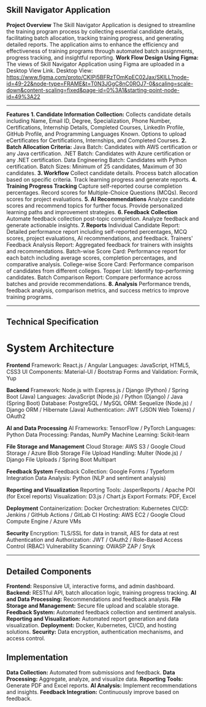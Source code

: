 ## Skill Navigator Application
**Project Overview**
The Skill Navigator Application is designed to streamline the training program process by collecting essential candidate details, facilitating batch allocation, tracking training progress, and generating detailed reports. The application aims to enhance the efficiency and effectiveness of training programs through automated batch assignments, progress tracking, and insightful reporting.
**Work Flow Design Using Figma:**
The views of Skill Navigator Application using Figma are uploaded in a Desktop View Link.
Desktop View:
https://www.figma.com/proto/CKIPj5BFRzTOmKpEC02Jax/SKILL?node-id=49-22&node-type=FRAME&t=T0N3JGgC8nC0ROJ7-0&scaling=scale-down&content-scaling=fixed&page-id=0%3A1&starting-point-node-id=49%3A22

---


**Features**
**1. Candidate Information Collection:**
Collects candidate details including Name, Email ID, Degree, Specialization, Phone Number, Certifications, Internship Details, Completed Courses, LinkedIn Profile, GitHub Profile, and Programming Languages Known.
Options to upload eCertificates for Certifications, Internships, and Completed Courses.
**2. Batch Allocation Criteria:**
Java Batch: Candidates with AWS certification or any Java certification.
.NET Batch: Candidates with Azure certification or any .NET certification.
Data Engineering Batch: Candidates with Python certification.
Batch Sizes: Minimum of 25 candidates, Maximum of 30 candidates.
**3. Workflow**
Collect candidate details.
Process batch allocation based on specific criteria.
Track learning progress and generate reports.
**4. Training Progress Tracking**
Capture self-reported course completion percentages.
Record scores for Multiple-Choice Questions (MCQs).
Record scores for project evaluations.
**5. AI Recommendations**
Analyze candidate scores and recommend topics for further focus.
Provide personalized learning paths and improvement strategies.
**6. Feedback Collection**
Automate feedback collection post-topic completion.
Analyze feedback and generate actionable insights.
**7. Reports**
Individual Candidate Report: Detailed performance report including self-reported percentages, MCQ scores, project evaluations, AI recommendations, and feedback.
Trainers' Feedback Analysis Report: Aggregated feedback for trainers with insights and recommendations.
Batch-wise Score Card: Performance report for each batch including average scores, completion percentages, and comparative analysis.
College-wise Score Card: Performance comparison of candidates from different colleges.
Topper List: Identify top-performing candidates.
Batch Comparison Report: Compare performance across batches and provide recommendations.
**8. Analysis**
Performance trends, feedback analysis, comparison metrics, and success metrics to improve training programs.

---

## Technical Specification
# System Architecture

**Frontend**
Framework: React.js / Angular
Languages: JavaScript, HTML5, CSS3
UI Components: Material-UI / Bootstrap
Forms and Validation: Formik, Yup

**Backend**
Framework: Node.js with Express.js / Django (Python) / Spring Boot (Java)
Languages: JavaScript (Node.js) / Python (Django) / Java (Spring Boot)
Database: PostgreSQL / MySQL
ORM: Sequelize (Node.js) / Django ORM / Hibernate (Java)
Authentication: JWT (JSON Web Tokens) / OAuth2

**AI and Data Processing**
AI Frameworks: TensorFlow / PyTorch
Languages: Python
Data Processing: Pandas, NumPy
Machine Learning: Scikit-learn

**File Storage and Management**
Cloud Storage: AWS S3 / Google Cloud Storage / Azure Blob Storage
File Upload Handling: Multer (Node.js) / Django File Uploads / Spring Boot Multipart

**Feedback System**
Feedback Collection: Google Forms / Typeform Integration
Data Analysis: Python (NLP and sentiment analysis)

**Reporting and Visualization**
Reporting Tools: JasperReports / Apache POI (for Excel reports)
Visualization: D3.js / Chart.js
Export Formats: PDF, Excel

**Deployment**
Containerization: Docker
Orchestration: Kubernetes
CI/CD: Jenkins / GitHub Actions / GitLab CI
Hosting: AWS EC2 / Google Cloud Compute Engine / Azure VMs

**Security**
Encryption: TLS/SSL for data in transit, AES for data at rest
Authentication and Authorization: JWT / OAuth2 / Role-Based Access Control (RBAC)
Vulnerability Scanning: OWASP ZAP / Snyk

 ---
 
## Detailed Components ##

**Frontend:** Responsive UI, interactive forms, and admin dashboard.
**Backend:** RESTful API, batch allocation logic, training progress tracking.
**AI and Data Processing:** Recommendations and feedback analysis.
**File Storage and Management:** Secure file upload and scalable storage.
**Feedback System:** Automated feedback collection and sentiment analysis.
**Reporting and Visualization:** Automated report generation and data visualization.
**Deployment:** Docker, Kubernetes, CI/CD, and hosting solutions.
**Security:** Data encryption, authentication mechanisms, and access control.

## Implementation ##
**Data Collection:** Automated from submissions and feedback.
**Data Processing:** Aggregate, analyze, and visualize data.
**Reporting Tools:** Generate PDF and Excel reports.
**AI Analysis:** Implement recommendations and insights.
**Feedback Integration:** Continuously improve based on feedback.
